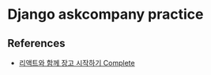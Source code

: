 # Django askcompany practice

## References

- [리액트와 함께 장고 시작하기 Complete](https://educast.com/course/development/ZU53)
